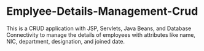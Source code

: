 # Emplyee-Details-Management-Crud
This is a CRUD application with JSP, Servlets, Java Beans, and Database Connectivity to manage the details of employees with attributes like name, NIC, department, designation, and joined date.

